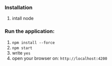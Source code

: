 ### Installation

1. intall node 

### Run the application:
1. `npm install --force`
2. `npm start`
3. write `yes`
4. open your browser on: `http://localhost:4200`
